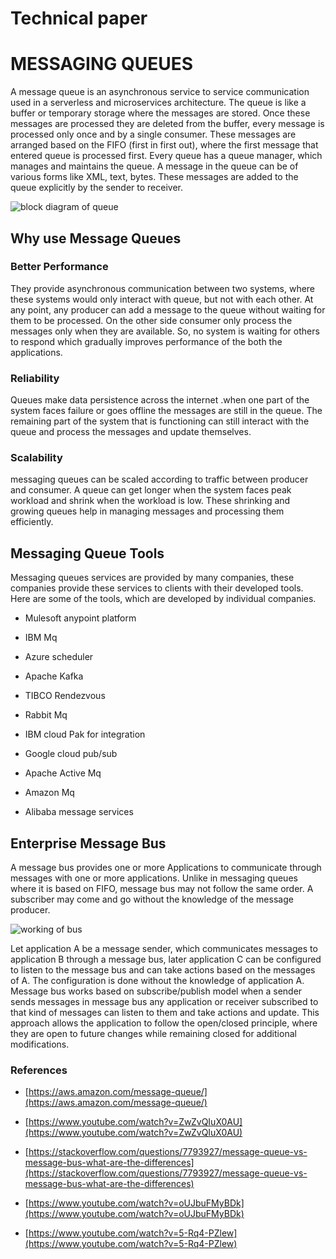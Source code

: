 # Technical paper
# MESSAGING QUEUES

A message queue is an asynchronous service to service communication used in a serverless and microservices architecture. The queue is like a buffer or temporary storage where the messages are stored. Once these messages are processed they are deleted from the buffer, every message is processed only once and by a single consumer. These messages are arranged based on the FIFO (first in first out), where the first message that entered queue is processed first. Every queue has a queue manager, which manages and maintains the queue. A message in the queue can be of various forms like XML, text, bytes. These messages are added to the queue explicitly by the sender to receiver.

![block diagram of queue](https://i.stack.imgur.com/1Oq0A.png)





## Why use Message Queues

### Better Performance

They provide asynchronous communication between two systems, where these systems would only interact with queue, but not with each other. At any point, any producer can add a message to the queue without waiting for them to be processed. On the other side consumer only process the messages only when they are available. So, no system is waiting for others to respond which gradually improves performance of the both the applications.

### Reliability

Queues make data persistence across the internet .when one part of the system faces failure or goes offline the messages are still in the queue. The remaining part of the system that is functioning can still interact with the queue and process the messages and update themselves.

### Scalability
messaging queues can be scaled according to traffic between producer and consumer. A queue can get longer when the system faces peak workload and shrink when the workload is low. These shrinking and growing queues help in managing messages and processing them efficiently.



## Messaging Queue Tools

Messaging queues services are provided by many companies, these companies provide these services to clients with their developed tools. Here are some of the tools, which are developed by individual companies.

* Mulesoft anypoint platform

* IBM Mq

* Azure scheduler

* Apache Kafka

* TIBCO Rendezvous

* Rabbit Mq

* IBM cloud Pak for integration

* Google cloud pub/sub

* Apache Active Mq

* Amazon Mq

* Alibaba message services

## Enterprise Message Bus

A message bus provides one or more Applications to communicate through messages with one or more applications. Unlike in messaging queues where it is based on FIFO, message bus may not follow the same order. A subscriber may come and go without the knowledge of the message producer.

![working of bus](https://i.stack.imgur.com/5PkJy.gif) 

Let application A be a message sender, which communicates messages to application B through a message bus, later application C can be configured to listen to the message bus and can take actions based on the messages of A. The configuration is done without the knowledge of application A.
Message bus works based on subscribe/publish model when a sender sends messages in message bus any application or receiver subscribed to that kind of messages can listen to them and take actions and update. This approach allows the application to follow the open/closed principle, where they are open to future changes while remaining closed for additional modifications.

### References
* [https://aws.amazon.com/message-queue/](https://aws.amazon.com/message-queue/)

* [https://www.youtube.com/watch?v=ZwZvQIuX0AU](https://www.youtube.com/watch?v=ZwZvQIuX0AU)

* [https://stackoverflow.com/questions/7793927/message-queue-vs-message-bus-what-are-the-differences](https://stackoverflow.com/questions/7793927/message-queue-vs-message-bus-what-are-the-differences)

* [https://www.youtube.com/watch?v=oUJbuFMyBDk](https://www.youtube.com/watch?v=oUJbuFMyBDk)

* [https://www.youtube.com/watch?v=5-Rq4-PZlew](https://www.youtube.com/watch?v=5-Rq4-PZlew)
